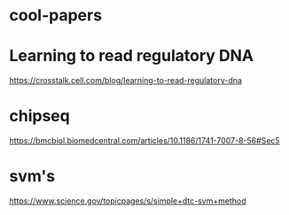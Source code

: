 # cool-papers

# Learning to read regulatory DNA
https://crosstalk.cell.com/blog/learning-to-read-regulatory-dna

# chipseq 
https://bmcbiol.biomedcentral.com/articles/10.1186/1741-7007-8-56#Sec5

# svm's
https://www.science.gov/topicpages/s/simple+dtc-svm+method
